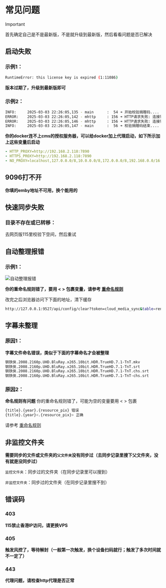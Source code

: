 # 常见问题

> [!IMPORTANT]
> 首先确定自己是不是最新版，不是就升级到最新版，然后看看问题是否已解决 


## 启动失败

### 示例1：
```bash
RuntimeError: this license key is expired (1:11086)
```

**版本过期了，升级到最新版即可**


### 示例2：

```bash
INFO:     2025-03-03 22:26:05,135 - main      :  54 ➜ 开始校验捐赠码....
ERROR:    2025-03-03 22:26:05,142 - mhttp     : 156 ➜ HTTP请求失败: 连接错误
ERROR:    2025-03-03 22:26:05,146 - mhttp     : 156 ➜ HTTP请求失败: 连接错误
INFO:     2025-03-03 22:26:05,147 - main      :  56 ➜ 校验捐赠码结束....
```

**你的docker连不上cms的授权服务器，可以给docker加上代理启动，如下所示加上这些变量后启动**

```yaml
- HTTP_PROXY=http://192.168.2.118:7890
- HTTPS_PROXY=http://192.168.2.118:7890
- NO_PROXY=localhost,127.0.0.0/8,10.0.0.0/8,172.0.0.0/8,192.168.0.0/16
```

## 9096打不开

**你填的emby地址不可用，换个能用的**

## 快速同步失败

### 目录不存在或已转移：

去网页版115里校验下空间，然后重试

## 自动整理报错

### 示例1：

![自动整理报错](/faq/auto-error.jpg)

**你的重命名规则错了，要用 < > 包裹变量，请参考 [重命名规则](https://github.com/guyue2005/CMSHelp/wiki/5.%E4%B8%8A%E4%BC%A0%E4%B8%8E%E6%95%B4%E7%90%86#%E9%87%8D%E5%91%BD%E5%90%8D%E8%A7%84%E5%88%99)**

改完之后浏览器访问下下面的地址，清下缓存

```bash
http://127.0.0.1:9527/api/config/clear?token=cloud_media_sync&table=rename_log
```


## 字幕未整理

### 原因1：

**字幕文件命名错误，类似于下面的字幕命名才会被整理**

```bash
钢铁侠.2008.2160p.UHD.BluRay.x265.10bit.HDR.TrueHD.7.1-TnT.mkv
钢铁侠.2008.2160p.UHD.BluRay.x265.10bit.HDR.TrueHD.7.1-TnT.srt
钢铁侠.2008.2160p.UHD.BluRay.x265.10bit.HDR.TrueHD.7.1-TnT.chs.srt
钢铁侠.2008.2160p.UHD.BluRay.x265.10bit.HDR.TrueHD.7.1-TnT-chs.srt
```

### 原因2：

**命名规则有问题** 你的重命名规则错了，可能为空的变量要用 < > 包裹

```bash
{title}.{year}.{resource_pix} 错误
{title}.{year}<.{resource_pix}> 正确
```

请参考 [重命名规则](https://github.com/guyue2005/CMSHelp/wiki/5.%E4%B8%8A%E4%BC%A0%E4%B8%8E%E6%95%B4%E7%90%86#%E9%87%8D%E5%91%BD%E5%90%8D%E8%A7%84%E5%88%99)

## 非监控文件夹

**需要同步的文件或文件夹的`父文件夹`没有同步过（去同步记录里搜下父文件夹，没有就是没同步过）**

`监控文件夹`：同步过的文件夹（在同步记录里可以搜到）

`非监控文件夹`：同步过的文件夹（在同步记录里搜不到）

## 错误码

### 403

**115禁止香港IP访问，请更换VPS**

### 405

**触发风控了，等待解封（一般第一次触发，换个设备扫码就行；触发了多次时间就不一定了）**

### 443

**代理问题，请检查http代理是否正常**


